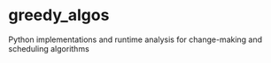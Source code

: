 # greedy_algos
Python implementations and runtime analysis for change-making and scheduling algorithms
